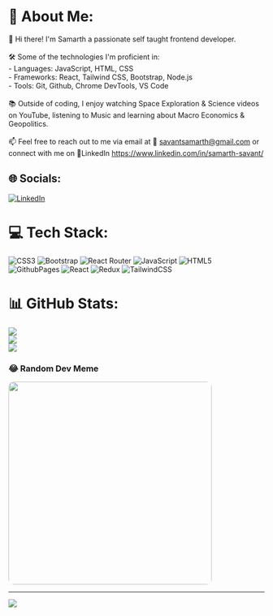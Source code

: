 # 💫 About Me:
👋 Hi there! I'm Samarth a passionate self taught frontend developer.<br><br>🛠️ Some of the technologies I'm proficient in:<br>- Languages: JavaScript, HTML, CSS<br>- Frameworks: React, Tailwind CSS, Bootstrap, Node.js<br>- Tools: Git, Github, Chrome DevTools, VS Code<br><br>📚 Outside of coding, I enjoy watching Space Exploration & Science videos on YouTube, listening to Music and learning about Macro Economics & Geopolitics.<br><br>📫 Feel free to reach out to me via email at 📧 savantsamarth@gmail.com or connect with me on 🔗LinkedIn https://www.linkedin.com/in/samarth-savant/ 


## 🌐 Socials:
[![LinkedIn](https://img.shields.io/badge/LinkedIn-%230077B5.svg?logo=linkedin&logoColor=white)](https://linkedin.com/in/https://www.linkedin.com/in/samarth-savant/) 

# 💻 Tech Stack:
![CSS3](https://img.shields.io/badge/css3-%231572B6.svg?style=for-the-badge&logo=css3&logoColor=white) ![Bootstrap](https://img.shields.io/badge/bootstrap-%238511FA.svg?style=for-the-badge&logo=bootstrap&logoColor=white) ![React Router](https://img.shields.io/badge/React_Router-CA4245?style=for-the-badge&logo=react-router&logoColor=white) ![JavaScript](https://img.shields.io/badge/javascript-%23323330.svg?style=for-the-badge&logo=javascript&logoColor=%23F7DF1E) ![HTML5](https://img.shields.io/badge/html5-%23E34F26.svg?style=for-the-badge&logo=html5&logoColor=white) ![GithubPages](https://img.shields.io/badge/github%20pages-121013?style=for-the-badge&logo=github&logoColor=white) ![React](https://img.shields.io/badge/react-%2320232a.svg?style=for-the-badge&logo=react&logoColor=%2361DAFB) ![Redux](https://img.shields.io/badge/redux-%23593d88.svg?style=for-the-badge&logo=redux&logoColor=white) ![TailwindCSS](https://img.shields.io/badge/tailwindcss-%2338B2AC.svg?style=for-the-badge&logo=tailwind-css&logoColor=white)
# 📊 GitHub Stats:
![](https://github-readme-stats.vercel.app/api?username=codersam10&theme=blueberry&hide_border=false&include_all_commits=true&count_private=true)<br/>
![](https://github-readme-streak-stats.herokuapp.com/?user=codersam10&theme=blueberry&hide_border=false)<br/>
![](https://github-readme-stats.vercel.app/api/top-langs/?username=codersam10&theme=blueberry&hide_border=false&include_all_commits=true&count_private=true&layout=compact)

### 😂 Random Dev Meme
<img src='https://randommeme-five.vercel.app/' style="height: 400px; border-radius:10px; box-shadow:0 0 10px -5px hsl(0,100%,100%);" />

---
[![](https://visitcount.itsvg.in/api?id=codersam10&icon=5&color=0)](https://visitcount.itsvg.in)

<!-- Proudly created with GPRM ( https://gprm.itsvg.in ) -->
